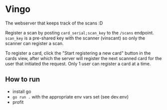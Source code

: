 # Vingo
The webserver that keeps track of the scans :D

Register a scan by posting `card_serial;scan_key` to the `/scans` endpoint.
`scan_key` is a pre-shared key with the scanner (vinscant) so only the scanner can register a scan.

To register a card, click the "Start registering a new card" button in the cards view, after which the server will register the next scanned card for the user that initiated the request. Only 1 user can register a card at a time.

## How to run
- install go
- `go run .` with the appropriate env vars set (see dev.env)
- profit
